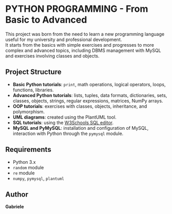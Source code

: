 # PYTHON PROGRAMMING - From Basic to Advanced

This project was born from the need to learn a new programming language useful for my university and professional development.  
It starts from the basics with simple exercises and progresses to more complex and advanced topics, including DBMS management with MySQL and exercises involving classes and objects.

## Project Structure

- **Basic Python tutorials**: `print`, math operations, logical operators, loops, functions, libraries.
- **Advanced Python tutorials**: lists, tuples, data formats, dictionaries, sets, classes, objects, strings, regular expressions, matrices, NumPy arrays.
- **OOP tutorials**: exercises with classes, objects, inheritance, and polymorphism.
- **UML diagrams**: created using the PlantUML tool.
- **SQL tutorials**: using the [W3Schools SQL editor](https://www.w3schools.com/sql/trysql.asp?filename=trysql_editor).
- **MySQL and PyMySQL**: installation and configuration of MySQL, interaction with Python through the `pymysql` module.

## Requirements

- Python 3.x
- `random` module
- `re` module
- `numpy`, `pymysql`, `plantuml`

## Author

**Gabriele**

